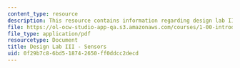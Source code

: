 ```yaml
---
content_type: resource
description: This resource contains information regarding design lab III - sensors.
file: https://ol-ocw-studio-app-qa.s3.amazonaws.com/courses/1-00-introduction-to-computers-and-engineering-problem-solving-spring-2012/0f29b7c86bd518742650ff0ddcc2decd_MIT1_00S12_Lec_27.pdf
file_type: application/pdf
resourcetype: Document
title: Design Lab III - Sensors
uid: 0f29b7c8-6bd5-1874-2650-ff0ddcc2decd
---
```

